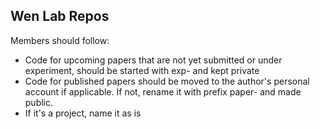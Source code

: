 ## Wen Lab Repos

Members should follow:

- Code for upcoming papers that are not yet submitted or under experiment, should be started with exp- and kept private
- Code for published papers should be moved to the author's personal account if applicable. If not, rename it with prefix paper- and made public. 
- If it's a project, name it as is
